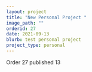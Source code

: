```yaml
---
layout: project
title: "New Personal Project "
image_path: ""
orderid: 27
date: 2021-09-13
blurb: test personal project
project_type: personal
---
```

Order 27 published 13